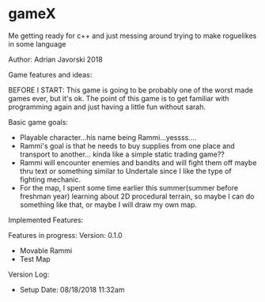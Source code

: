 # gameX
Me getting ready for c++ and just messing around trying to make roguelikes in some language

Author: Adrian Javorski 2018

Game features and ideas:

BEFORE I START: This game is going to be probably one of the worst made games ever, but it's ok. The point of this game is to get familiar with programming again and just having a little fun without sarah.

Basic game goals:
- Playable character...his name being Rammi...yessss....
- Rammi's goal is that he needs to buy supplies from one place and transport to another... kinda like a simple static trading game??
- Rammi will encounter enemies and bandits and will fight them off
  maybe thru text or something similar to Undertale since I like the
  type of fighting mechanic.
- For the map, I spent some time earlier this summer(summer before
  freshman year) learning about 2D procedural terrain, so maybe I can
  do something like that, or maybe I will draw my own map. 

 Implemented Features:
 
 Features in progress:
 Version: 0.1.0
 - Movable Rammi 
 - Test Map
 
 Version Log:
 - Setup Date: 08/18/2018 11:32am